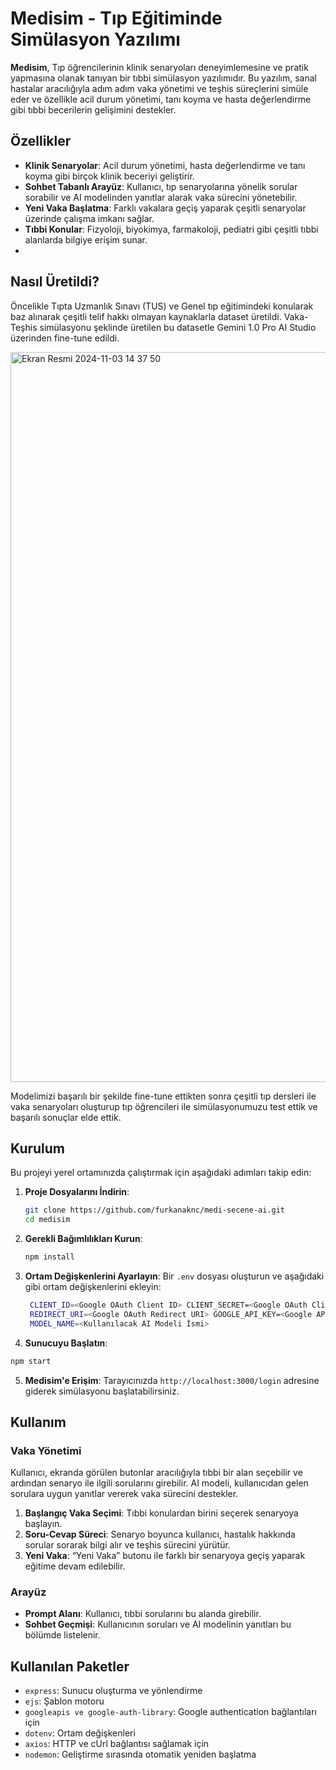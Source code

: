 # Medisim - Tıp Eğitiminde Simülasyon Yazılımı

**Medisim**, Tıp öğrencilerinin klinik senaryoları deneyimlemesine ve pratik yapmasına olanak tanıyan bir tıbbi simülasyon yazılımıdır. Bu yazılım, sanal hastalar aracılığıyla adım adım vaka yönetimi ve teşhis süreçlerini simüle eder ve özellikle acil durum yönetimi, tanı koyma ve hasta değerlendirme gibi tıbbi becerilerin gelişimini destekler.

## Özellikler

- **Klinik Senaryolar**: Acil durum yönetimi, hasta değerlendirme ve tanı koyma gibi birçok klinik beceriyi geliştirir.
- **Sohbet Tabanlı Arayüz**: Kullanıcı, tıp senaryolarına yönelik sorular sorabilir ve AI modelinden yanıtlar alarak vaka sürecini yönetebilir.
- **Yeni Vaka Başlatma**: Farklı vakalara geçiş yaparak çeşitli senaryolar üzerinde çalışma imkanı sağlar.
- **Tıbbi Konular**: Fizyoloji, biyokimya, farmakoloji, pediatri gibi çeşitli tıbbi alanlarda bilgiye erişim sunar.
- 
## Nasıl Üretildi?

Öncelikle Tıpta Uzmanlık Sınavı (TUS) ve Genel tıp eğitimindeki konularak baz alınarak çeşitli telif hakkı olmayan kaynaklarla dataset üretildi. Vaka-Teşhis simülasyonu şeklinde üretilen bu datasetle Gemini 1.0 Pro AI Studio üzerinden fine-tune edildi.

<img width="1168" alt="Ekran Resmi 2024-11-03 14 37 50" src="https://github.com/user-attachments/assets/250553ca-354a-4a54-aa01-57dd9556cec2">

Modelimizi başarılı bir şekilde fine-tune ettikten sonra çeşitli tıp dersleri ile vaka senaryoları oluşturup tıp öğrencileri ile simülasyonumuzu test ettik ve başarılı sonuçlar elde ettik.



## Kurulum

Bu projeyi yerel ortamınızda çalıştırmak için aşağıdaki adımları takip edin:

1. **Proje Dosyalarını İndirin**: 
    ```bash
    git clone https://github.com/furkanaknc/medi-secene-ai.git
    cd medisim
    ```

2. **Gerekli Bağımlılıkları Kurun**:
    ```bash
    npm install
    ```

3. **Ortam Değişkenlerini Ayarlayın**:
   Bir `.env` dosyası oluşturun ve aşağıdaki gibi ortam değişkenlerini ekleyin:
   ```bash
    CLIENT_ID=<Google OAuth Client ID> CLIENT_SECRET=<Google OAuth Client Secret>
    REDIRECT_URI=<Google OAuth Redirect URI> GOOGLE_API_KEY=<Google API Anahtarı>
    MODEL_NAME=<Kullanılacak AI Modeli İsmi>
    ```

4. **Sunucuyu Başlatın**:
 ```bash
 npm start
 ```

5. **Medisim'e Erişim**:
 Tarayıcınızda `http://localhost:3000/login` adresine giderek simülasyonu başlatabilirsiniz.

## Kullanım

### Vaka Yönetimi
Kullanıcı, ekranda görülen butonlar aracılığıyla tıbbi bir alan seçebilir ve ardından senaryo ile ilgili sorularını girebilir. AI modeli, kullanıcıdan gelen sorulara uygun yanıtlar vererek vaka sürecini destekler.

1. **Başlangıç Vaka Seçimi**: Tıbbi konulardan birini seçerek senaryoya başlayın.
2. **Soru-Cevap Süreci**: Senaryo boyunca kullanıcı, hastalık hakkında sorular sorarak bilgi alır ve teşhis sürecini yürütür.
3. **Yeni Vaka**: “Yeni Vaka” butonu ile farklı bir senaryoya geçiş yaparak eğitime devam edilebilir.

### Arayüz
- **Prompt Alanı**: Kullanıcı, tıbbi sorularını bu alanda girebilir.
- **Sohbet Geçmişi**: Kullanıcının soruları ve AI modelinin yanıtları bu bölümde listelenir.

## Kullanılan Paketler

- `express`: Sunucu oluşturma ve yönlendirme
- `ejs`: Şablon motoru
- `googleapis ve google-auth-library`: Google authentication bağlantıları için
- `dotenv`: Ortam değişkenleri
- `axios`: HTTP ve cUrl bağlantısı sağlamak için
- `nodemon`: Geliştirme sırasında otomatik yeniden başlatma
